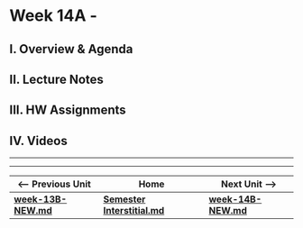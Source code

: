# Week 14A - 

## I. Overview & Agenda

## II. Lecture Notes

## III. HW Assignments

## IV. Videos

<hr><hr>

| <-- Previous Unit | Home | Next Unit -->
| --- | --- | --- 
| [**week-13B-NEW.md**](week-13B-NEW.md)    |  [**Semester Interstitial.md**](interstitial.md) | [**week-14B-NEW.md**](week-14B-NEW.md)
